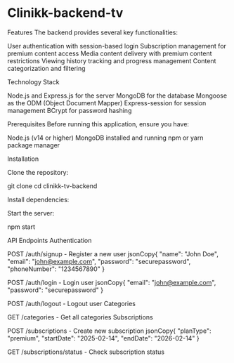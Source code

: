 ﻿# Clinikk-backend-tv
Features
The backend provides several key functionalities:

User authentication with session-based login
Subscription management for premium content access
Media content delivery with premium content restrictions
Viewing history tracking and progress management
Content categorization and filtering

Technology Stack

Node.js and Express.js for the server
MongoDB for the database
Mongoose as the ODM (Object Document Mapper)
Express-session for session management
BCrypt for password hashing

Prerequisites
Before running this application, ensure you have:

Node.js (v14 or higher)
MongoDB installed and running
npm or yarn package manager

Installation

Clone the repository:

git clone <repository-url>
cd clinikk-tv-backend

Install dependencies:



Start the server:

npm start


API Endpoints
Authentication

POST /auth/signup - Register a new user
jsonCopy{
  "name": "John Doe",
  "email": "john@example.com",
  "password": "securepassword",
  "phoneNumber": "1234567890"
}

POST /auth/login - Login user
jsonCopy{
  "email": "john@example.com",
  "password": "securepassword"
}

POST /auth/logout - Logout user
Categories

GET /categories - Get all categories
Subscriptions

POST /subscriptions - Create new subscription
jsonCopy{
  "planType": "premium",
  "startDate": "2025-02-14",
  "endDate": "2026-02-14"
}

GET /subscriptions/status - Check subscription status
